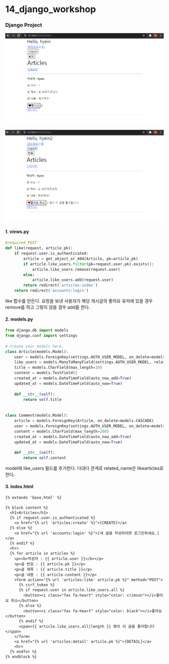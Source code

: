 # 14_django_workshop

### Django Project

![image-20210401131001698](14_django_workshop.assets/image-20210401131001698.png)

![image-20210401131047004](14_django_workshop.assets/image-20210401131047004.png)

#### 1. views.py

```python
@required_POST
def like(request, article_pk):
    if request.user.is_authenticated:
        article = get_object_or_404(Article, pk=article_pk)
        if article.like_users.filter(pk=request.user.pk).exists():
            article.like_users.remove(request.user)
        else:
            article.like_users.add(request.user)
        return redirect('articles:index')
    return redirect('accounts:login')
```

like 함수를 만든다. 요청을 보낸 사용자가 해당 게시글의 좋아요 유저에 있을 경우 remove를 하고 그렇지 않을 경우 add를 한다. 

#### 2. models.py

```python
from django.db import models
from django.conf import settings

# Create your models here.
class Article(models.Model):
    user = models.ForeignKey(settings.AUTH_USER_MODEL, on_delete=models.CASCADE)
    like_users = models.ManyToManyField(settings.AUTH_USER_MODEL, related_name="likearticles")
    title = models.CharField(max_length=10)
    content = models.TextField()
    created_at = models.DateTimeField(auto_now_add=True)
    updated_at = models.DateTimeField(auto_now=True)

    def __str__(self):
        return self.title


class Comment(models.Model):
    article = models.ForeignKey(Article, on_delete=models.CASCADE)
    user = models.ForeignKey(settings.AUTH_USER_MODEL, on_delete=models.CASCADE)
    content = models.CharField(max_length=200)
    created_at = models.DateTimeField(auto_now_add=True)
    updated_at = models.DateTimeField(auto_now=True)

    def __str__(self):
        return self.content
```

model에 like_users 필드를 추가한다.  다대다 관계로 related_name은 likearticles로 한다. 

#### 3. index.html

```django
{% extends 'base.html' %}

{% block content %}
  <h1>Articles</h1>
  {% if request.user.is_authenticated %}
    <a href="{% url 'articles:create' %}">[CREATE]</a>
  {% else %}
    <a href="{% url 'accounts:login' %}">[새 글을 작성하려면 로그인하세요.]</a>
  {% endif %}
  <hr>
  {% for article in articles %}
    <p><b>작성자 : {{ article.user }}</b></p>
    <p>글 번호 : {{ article.pk }}</p>
    <p>글 제목 : {{ article.title }}</p>
    <p>글 내용 : {{ article.content }}</p>
    <form action="{% url 'articles:like' article.pk %}" method="POST">
      {% csrf_token %}
      {% if request.user in article.like_users.all %}
        <button><i class="fas fa-heart" style="color: crimson"></i>좋아요 취소</button>
      {% else %}
        <button><i class="fas fa-heart" style="color: black"></i>좋아요</button>
      {% endif %}
      <span>{{ article.like_users.all|length }} 명이 이 글을 좋아합니다</span>
    </form>
    <a href="{% url 'articles:detail' article.pk %}">[DETAIL]</a>
    <hr>
  {% endfor %}
{% endblock %}

```

